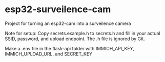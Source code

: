 # esp32-surveilence-cam
Project for turning an esp32-cam into a surveilence camera

Note for setup:
Copy secrets.example.h to secrets.h and fill in your actual SSID, password, and upload endpoint. The .h file is ignored by Git.

Make a .env file in the flask-api folder with IMMICH_API_KEY, IMMICH_UPLOAD_URL, and SECRET_KEY